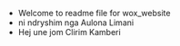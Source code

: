 - Welcome to readme file for wox_website
- ni ndryshim nga Aulona Limani
- Hej une jom Clirim Kamberi